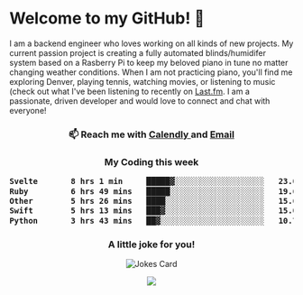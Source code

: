 <h1> Welcome to my GitHub! 👋 </h1>


  I am a backend engineer who loves working on all kinds of new projects. My current passion project is creating a fully automated blinds/humidifer system based on a Rasberry Pi to keep my beloved piano in tune no matter changing weather conditions. When I am not practicing piano, you'll find me exploring Denver, playing tennis, watching movies, or listening to music (check out what I've been listening to recently on [Last.fm](https://www.last.fm/user/mballa000). I am a passionate, driven developer and would love to connect and chat with everyone!

<h3 align = "center"> 📫 Reach me with <a href = "https://calendly.com/msbrandt00/30min"> Calendly </a> and <a href="mailto:msbrandt00@gmail.com">Email</a> 
 </h3>


 
<div align = "center"
[![Anurag's GitHub stats](https://github-readme-stats.vercel.app/api?username=mbrandt00)](https://github.com/anuraghazra/github-readme-stats)
          </div>
<h3 align="center">
  My Coding this week
<!--START_SECTION:waka-->

```txt
Svelte       8 hrs 1 min     █████▓░░░░░░░░░░░░░░░░░░░   23.07 %
Ruby         6 hrs 49 mins   █████░░░░░░░░░░░░░░░░░░░░   19.62 %
Other        5 hrs 26 mins   ████░░░░░░░░░░░░░░░░░░░░░   15.68 %
Swift        5 hrs 13 mins   ███▓░░░░░░░░░░░░░░░░░░░░░   15.05 %
Python       3 hrs 43 mins   ██▓░░░░░░░░░░░░░░░░░░░░░░   10.74 %
```

<!--END_SECTION:waka-->

### A little joke for you!

![Jokes Card](https://readme-jokes.vercel.app/api?hideBorder)

<a href="https://www.linkedin.com/in/mbrandt00/"><img src="https://img.shields.io/badge/linkedin-%230077B5.svg?&style=for-the-badge&logo=linkedin&logoColor=white" /></a>
